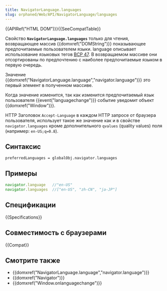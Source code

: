 ```yaml
---
title: NavigatorLanguage.languages
slug: orphaned/Web/API/NavigatorLanguage/languages
---
```


{{APIRef("HTML DOM")}}{{SeeCompatTable}}

Свойство **`NavigatorLanguage.languages`** только для чтения, возвращающее массив {{domxref("DOMString")}} показывающее предпочитаемые пользователем языки. language описывает использование языковых тегов [BCP 47](http://tools.ietf.org/html/bcp47). В возвращаемом массиве они отсортированы по предпочтению с наиболее предпочитаемые языком в первую очередь.

Значение {{domxref("NavigatorLanguage.language","navigator.language")}} это первый элемент в полученном массиве.

Когда значение изменится, так как изменится предпочитаемый язык пользователя {{event("languagechange")}} событие уведомит объект {{domxref("Window")}}.

HTTP Заголовок `Accept-Language` в каждом HTTP запросе от браузера пользователя, использует такое же значение как и в свойстве `navigator.languages` кроме дополнительного `qvalues` (quality values) поля (например: `en-US;q=0.8`).

## Синтаксис

```
preferredLanguages = globalObj.navigator.languages
```

## Примеры

```js
navigator.language   //"en-US"
navigator.languages  //["en-US", "zh-CN", "ja-JP"]
```

## Спецификации

{{Specifications}}

## Совместимость с браузерами

{{Compat}}

## Смотрите также

- {{domxref("NavigatorLanguage.language","navigator.language")}}
- {{domxref("Navigator")}}
- {{domxref("Window.onlanguagechange")}}
